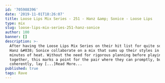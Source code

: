 ```yaml
---
id: '705988396'
date: '2019-11-01T18:26:07'
title: Loose Lips Mix Series - 251 - Hanz &amp; Sonice - Loose Lips
type: mix
slug: loose-lips-mix-series-251-hanz-sonice
author: 100
banner: []
description: >-
  After having the Loose Lips Mix Series on their hit list for quite some time,
  Hanz &#038; Sonice collaborate on a mix that sums up their styles in 120
  minutes of heat. Without the need for rigorous planning before playing
  together, this marks a point for the pair where they can promptly, but
  coherently, lay [...]Read More...
published: true
tags: Rave
---
```

